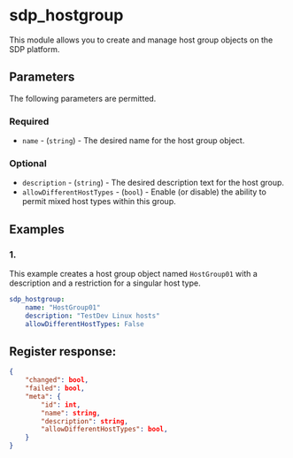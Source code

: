 # sdp_hostgroup

This module allows you to create and manage host group objects on the SDP platform. 

## Parameters

The following parameters are permitted.

### Required
* `name` - (`string`) - The desired name for the host group object.

### Optional
* `description` - (`string`) - The desired description text for the host group. 
* `allowDifferentHostTypes` - (`bool`) - Enable (or disable) the ability to permit mixed host types within this group. 

## Examples
### 1. 
This example creates a host group object named `HostGroup01` with a description and a restriction for a singular host type. 
```yaml
sdp_hostgroup:
    name: "HostGroup01"
    description: "TestDev Linux hosts"
    allowDifferentHostTypes: False
```

## Register response:
```json
{
    "changed": bool,
    "failed": bool,
    "meta": {
        "id": int,
        "name": string,
        "description": string,
        "allowDifferentHostTypes": bool,
    }
}
```